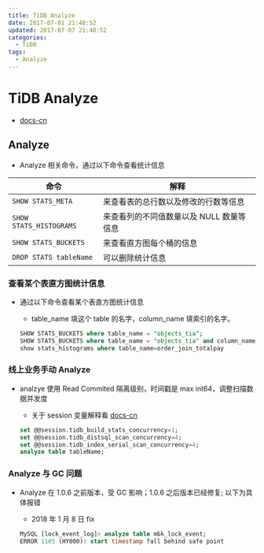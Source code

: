 ```yaml
---
title: TiDB Analyze
date: 2017-07-01 21:40:52
updated: 2017-07-07 21:40:52
categories:
  - TiDB
tags:
  - Analyze
---
```

# TiDB Analyze

- [docs-cn](https://github.com/pingcap/docs-cn/blob/master/sql/statistics.md)

## Analyze

- Analyze 相关命令，通过以下命令查看统计信息

命令 | 解释
---|---
`SHOW STATS_META`       | 来查看表的总行数以及修改的行数等信息
`SHOW STATS_HISTOGRAMS` | 来查看列的不同值数量以及 NULL 数量等信息
`SHOW STATS_BUCKETS`    | 来查看直方图每个桶的信息
`DROP STATS tableName`  | 可以删除统计信息

### 查看某个表直方图统计信息

- 通过以下命令查看某个表直方图统计信息
  - table_name 填这个 table 的名字，column_name 填索引的名字。

  ```SQL
  SHOW STATS_BUCKETS where table_name = "objects_tia";
  SHOW STATS_BUCKETS where table_name = "objects_tia" and column_name="PRIMARY";
  show stats_histograms where table_name=order_join_totalpay
  ```

### 线上业务手动 Analyze

- analzye 使用 Read Commited  隔离级别，时间戳是 max int64，调整扫描数据并发度
  - 关于 session 变量解释看 [docs-cn](https://github.com/pingcap/docs-cn/blob/master/sql/statistics.md)

  ```SQL
  set @@session.tidb_build_stats_concurrency=1;
  set @@session.tidb_distsql_scan_concurrency=4;
  set @@session.tidb_index_serial_scan_concurrency=4;
  analyze table tableName;
  ```

### Analyze 与 GC 问题

- Analyze 在 1.0.6 之前版本，受 GC 影响；1.0.6 之后版本已经修复; 以下为具体报错
  - 2018 年 1 月 8 日 fix

  ```SQL
  MySQL [lock_event_log]> analyze table mbk_lock_event;
  ERROR 1105 (HY000): start timestamp fall behind safe point
  ```